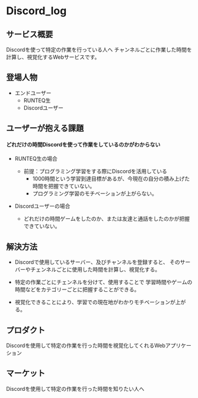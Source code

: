 # Discord_log

## サービス概要
Discordを使って特定の作業を行っている人へ
チャンネルごとに作業した時間を計算し、視覚化するWebサービスです。

## 登場人物
* エンドユーザー
  * RUNTEQ生
  * Discordユーザー

## ユーザーが抱える課題
#### どれだけの時間Discordを使って作業をしているのかがわからない
* RUNTEQ生の場合
  * 前提：プログラミング学習をする際にDiscordを活用している
    * 1000時間という学習到達目標があるが、今現在の自分の積み上げた時間を把握できていない。
    * プログラミング学習のモチベーションが上がらない。

* Discordユーザーの場合
  * どれだけの時間ゲームをしたのか、または友達と通話をしたのかが把握できていない。

## 解決方法
* Discordで使用しているサーバー、及びチャンネルを登録すると、
そのサーバーやチェンネルごとに使用した時間を計算し、視覚化する。

* 特定の作業ごとにチェンネルを分けて、使用することで
学習時間やゲームの時間などをカテゴリーごとに把握することができる。

* 視覚化できることにより、学習での現在地がわかりモチベーションが上がる。

## プロダクト
Discordを使用して特定の作業を行った時間を視覚化してくれるWebアプリケーション

## マーケット
Discordを使用して特定の作業を行った時間を知りたい人へ

